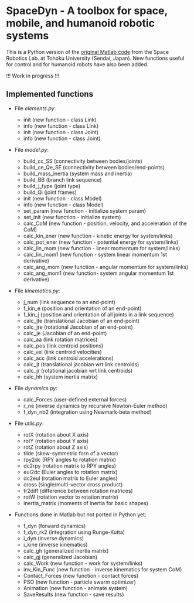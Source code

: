 # SpaceDyn - A toolbox for space, mobile, and humanoid robotic systems

This is a Python version of the [original Matlab code](http://www.astro.mech.tohoku.ac.jp/spacedyn/) from the Space Robotics Lab. at Tohoku University (Sendai, Japan). New functions useful for control and for humanoid robots have also been added.

!!! Work in progress !!!

## Implemented functions

- File *elements.py*:
  - init (new function - class Link)
  - info (new function - class Link)
  - init (new function - class Joint)
  - info (new function - class Joint)

- File *model.py*:
  - build_cc_SS (connectivity between bodies/joints)
  - build_ce_Qe_SE (connectivity between bodies/end-points)
  - build_mass_inertia (system mass and inertia)
  - build_BB (branch link sequence)
  - build_j_type (joint type)
  - build_Qi (joint frames)
  - init (new function - class Model)
  - info (new function - class Model)
  - set_param (new function - initialize system param)
  - set_init (new function - initialize system)
  - calc_CoM (new function - position, velocity, and acceleration of the CoM)
  - calc_kin_ener (new function - kinetic energy for system/links)
  - calc_pot_ener (new function - potential energy for system/links)
  - calc_lin_mom (new function - linear momentum for system/links)
  - calc_lin_mom1 (new function - system linear momentum 1st derivative)
  - calc_ang_mom (new function - angular momentum for system/links)
  - calc_ang_mom1 (new function- system angular momentum 1st derivative)

- File *kinematics.py*:
  - j_num (link sequence to an end-point)
  - f_kin_e (position and orientation of an end-point)
  - f_kin_j (position and orientation of all joints in a link sequence)
  - calc_jte (translational Jacobian of an end-point)
  - calc_jre (rotational Jacobian of an end-point)
  - calc_je (Jacobian of an end-point)
  - calc_aa (link rotation matrices)
  - calc_pos (link centroid positions)
  - calc_vel (link centroid velocities)
  - calc_acc (link centroid accelerations)
  - calc_jt (translational jacobian wrt link centroids)
  - calc_jr (rotational jacobian wrt link centroids)
  - calc_hh (system inertia matrix)

- File *dynamics.py*:
  - calc_Forces (user-defined external forces)
  - r_ne (inverse dynamics by recursive Newton-Euler method)
  - f_dyn_nb2 (integration using Newmark-beta method)

- File *utils.py*:
  - rotX (rotation about X axis)
  - rotY (rotation about Y axis)
  - rotZ (rotation about Z axis)
  - tilde (skew-symmetric forn of a vector)
  - rpy2dc (RPY angles to rotation matrix)
  - dc2rpy (rotation matrix to RPY angles)
  - eul2dc (Euler angles to rotation matrix)
  - dc2eul (rotation matrix to Euler angles)
  - cross (single/multi-vector cross product)
  - tr2diff (difference between rotation matrices)
  - rotW (rotation vector to rotation matrix)
  - inertia_matrix (moments of inertia for basic shapes)

- Functions done in Matlab but not ported in Python yet:
  - f_dyn (forward dynamics)
  - f_dyn_rk2 (integration using Runge-Kutta)
  - i_dyn (inverse dynamics)
  - i_kine (inverse kinematics)
  - calc_gh (generalized inertia matrix)
  - calc_gj (generalized Jacobian)
  - calc_Work (new function - work for system/links)
  - inv_Kin_Func (new function - inverse kinematics for system CoM)
  - Contact_Forces (new function - contact forces)
  - PSO (new function - particle swarm optimizer)
  - Animation (new function - animate system)
  - SaveResults (new function - save results)
